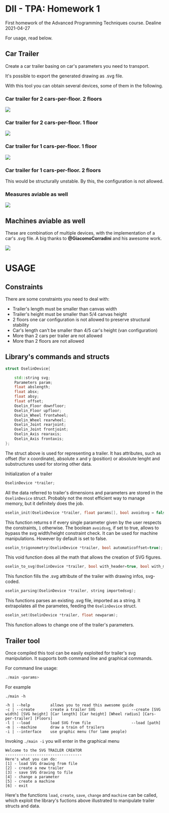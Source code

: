 # DII - TPA: Homework 1

First homework of the Advanced Programming Techniques course. Dealine 2021-04-27

For usage, read below.
## Car Trailer

Create a car trailer basing on car's parameters you need to transport.

It's possible to export the generated drawing as .svg file.

With this tool you can obtain several devices, some of them in the following.

### Car trailer for 2 cars-per-floor. 2 floors
![](output/twofloorstwocars.svg)

### Car trailer for 2 cars-per-floor. 1 floor
![](output/onefloortwocars.svg)


### Car trailer for 1 cars-per-floor. 1 floor
![](output/oneflooronecar.svg)

### Car trailer for 1 cars-per-floor. 2 floors

This would be structurally unstable. By this, the configuration is not allowed.

### Measures aviable as well
![](output/twofloorstwocarsm.svg)

## Machines aviable as well
These are combination of multiple devices, with the implementation of a car's .svg file. A big thanks to **@GiacomoCorradini** and his awesome work.

![](output/machine.svg)

# USAGE
## Constraints
There are some constraints you need to deal with:
- Trailer's length must be smaller than canvas width
- Trailer's height must be smaller than 5/4 canvas height
- 2 floors one car configuration is not allowed to preserve structural stability
- Car's length can't be smaller than 4/5 car's height (van configuration)
- More than 2 cars per trailer are not allowed
- More than 2 floors are not allowed

## Library's commands and structs
~~~C++
struct OselinDevice{

    std::string svg;
    Parameters param;
    float abslength;
    float absx;
    float absy;
    float offset;
    Oselin_Floor downfloor;
    Oselin_Floor upfloor;
    Oselin_Wheel frontwheel;
    Oselin_Wheel rearwheel;
    Oselin_Joint rearjoint;
    Oselin_Joint frontjoint;
    Oselin_Axis rearaxis;
    Oselin_Axis frontaxis;
};
~~~

The struct above is used for representing a trailer. It has attributes, such as offset (for x coordinate), absolute x and y (position) or absolute lenght and substructures used for storing other data.


Initialization of a trailer
~~~C++
OselinDevice *trailer;
~~~

All the data referred to trailer's dimensions and parameters are stored in the `OselinDevice` struct. Probably not the most efficient way to manage memory, but it definitely does the job.

~~~C++
oselin_init(OselinDevice *trailer, float params[], bool avoidsvg = false);
~~~

This function returns `0` if every single parameter given by the user respects the constraints, `1` otherwise. The boolean `avoidsvg`, if set to true, allows to bypass the svg width/height constraint check. It can be used for machine manipulations. However by default is set to false.

~~~C++
oselin_trigonometry(OselinDevice *trailer, bool automaticoffset=true);
~~~

This void function does all the math that allows the creation of SVG figures.

~~~C++
oselin_to_svg(OselinDevice *trailer, bool with_header=true, bool with_measures=false);
~~~

This function fills the .svg attribute of the trailer with drawing infos, svg-coded.

~~~C++
oselin_parsing(OselinDevice *trailer, string importedsvg);
~~~

This functions parses an existing .svg file, imported as a string. It extrapolates all the parametes, feeding the `OselinDevice` struct.

~~~C++
oselin_set(OselinDevice *trailer, float newparam);
~~~

This function allows to change one of the trailer's parameters.

## Trailer tool

Once compiled this tool can be easily exploited for trailer's svg manipulation. It supports both command line and graphical commands.

For command line usage:

~~~C++
./main <params>
~~~

For example

~~~
./main -h

-h | --help         allows you to read this awesome guide
-c | --create       create a trailer SVG                --create [SVG width] [SVG height] [Car length] [Car height] [Wheel radius] [Cars-per-trailer] [Floors]
-l | --load         load SVG from file                  --load [path]
-m | --machine      draw a train of trailers            
-i | --interface    use graphic menu (for lame people)
~~~

Invoking `./main -i` you will enter in the graphical menu

~~~
Welcome to the SVG TRAILER CREATOR
----------------------------------
Here's what you can do:
[1] - load SVG drawing from file
[2] - create a new trailer
[3] - save SVG draving to file
[4] - change a parameter
[5] - create a machine
[6] - exit
~~~

Here's the functions `load`, `create`, `save`, `change` and `machine` can be called, which exploit the library's fuctions above illustrated to manipulate trailer structs and data.